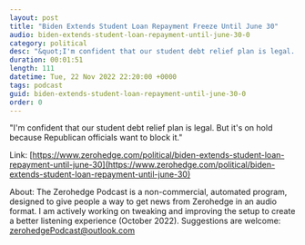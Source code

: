 ```yaml
---
layout: post
title: "Biden Extends Student Loan Repayment Freeze Until June 30"
audio: biden-extends-student-loan-repayment-until-june-30-0
category: political
desc: "&quot;I'm confident that our student debt relief plan is legal. But it's on hold because Republican officials want to block it.&quot; "
duration: 00:01:51
length: 111
datetime: Tue, 22 Nov 2022 22:20:00 +0000
tags: podcast
guid: biden-extends-student-loan-repayment-until-june-30-0
order: 0
---
```

&quot;I'm confident that our student debt relief plan is legal. But it's on hold because Republican officials want to block it.&quot; 

Link: [https://www.zerohedge.com/political/biden-extends-student-loan-repayment-until-june-30](https://www.zerohedge.com/political/biden-extends-student-loan-repayment-until-june-30)

About: The Zerohedge Podcast is a non-commercial, automated program, designed to give people a way to get news from Zerohedge in an audio format.  I am actively working on tweaking and improving the setup to create a better listening experience (October 2022).  Suggestions are welcome: [zerohedgePodcast@outlook.com](mailto:zerohedgePodcast@outlook.com)